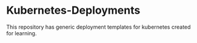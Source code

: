 # Kubernetes-Deployments
This repository has generic deployment templates for kubernetes created for learning.
